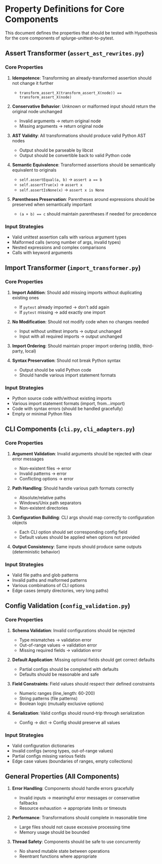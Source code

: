 # Property Definitions for Core Components

This document defines the properties that should be tested with Hypothesis for the core components of splurge-unittest-to-pytest.

## Assert Transformer (`assert_ast_rewrites.py`)

### Core Properties

1. **Idempotence**: Transforming an already-transformed assertion should not change it further
   - `transform_assert_X(transform_assert_X(node)) == transform_assert_X(node)`

2. **Conservative Behavior**: Unknown or malformed input should return the original node unchanged
   - Invalid arguments → return original node
   - Missing arguments → return original node

3. **AST Validity**: All transformations should produce valid Python AST nodes
   - Output should be parseable by libcst
   - Output should be convertible back to valid Python code

4. **Semantic Equivalence**: Transformed assertions should be semantically equivalent to originals
   - `self.assertEqual(a, b)` → `assert a == b`
   - `self.assertTrue(x)` → `assert x`
   - `self.assertIsNone(x)` → `assert x is None`

5. **Parentheses Preservation**: Parentheses around expressions should be preserved when semantically important
   - `(a + b) == c` should maintain parentheses if needed for precedence

### Input Strategies

- Valid unittest assertion calls with various argument types
- Malformed calls (wrong number of args, invalid types)
- Nested expressions and complex comparisons
- Calls with keyword arguments

## Import Transformer (`import_transformer.py`)

### Core Properties

1. **Import Addition**: Should add missing imports without duplicating existing ones
   - If `pytest` already imported → don't add again
   - If `pytest` missing → add exactly one import

2. **No Modification**: Should not modify code when no changes needed
   - Input without unittest imports → output unchanged
   - Input with all required imports → output unchanged

3. **Import Ordering**: Should maintain proper import ordering (stdlib, third-party, local)

4. **Syntax Preservation**: Should not break Python syntax
   - Output should be valid Python code
   - Should handle various import statement formats

### Input Strategies

- Python source code with/without existing imports
- Various import statement formats (import, from...import)
- Code with syntax errors (should be handled gracefully)
- Empty or minimal Python files

## CLI Components (`cli.py`, `cli_adapters.py`)

### Core Properties

1. **Argument Validation**: Invalid arguments should be rejected with clear error messages
   - Non-existent files → error
   - Invalid patterns → error
   - Conflicting options → error

2. **Path Handling**: Should handle various path formats correctly
   - Absolute/relative paths
   - Windows/Unix path separators
   - Non-existent directories

3. **Configuration Building**: CLI args should map correctly to configuration objects
   - Each CLI option should set corresponding config field
   - Default values should be applied when options not provided

4. **Output Consistency**: Same inputs should produce same outputs (deterministic behavior)

### Input Strategies

- Valid file paths and glob patterns
- Invalid paths and malformed patterns
- Various combinations of CLI options
- Edge cases (empty directories, very long paths)

## Config Validation (`config_validation.py`)

### Core Properties

1. **Schema Validation**: Invalid configurations should be rejected
   - Type mismatches → validation error
   - Out-of-range values → validation error
   - Missing required fields → validation error

2. **Default Application**: Missing optional fields should get correct defaults
   - Partial configs should be completed with defaults
   - Defaults should be reasonable and safe

3. **Field Constraints**: Field values should respect their defined constraints
   - Numeric ranges (line_length: 60-200)
   - String patterns (file patterns)
   - Boolean logic (mutually exclusive options)

4. **Serialization**: Valid configs should round-trip through serialization
   - Config → dict → Config should preserve all values

### Input Strategies

- Valid configuration dictionaries
- Invalid configs (wrong types, out-of-range values)
- Partial configs missing various fields
- Edge case values (boundaries of ranges, empty collections)

## General Properties (All Components)

1. **Error Handling**: Components should handle errors gracefully
   - Invalid inputs → meaningful error messages or conservative fallbacks
   - Resource exhaustion → appropriate limits or timeouts

2. **Performance**: Transformations should complete in reasonable time
   - Large files should not cause excessive processing time
   - Memory usage should be bounded

3. **Thread Safety**: Components should be safe to use concurrently
   - No shared mutable state between operations
   - Reentrant functions where appropriate
